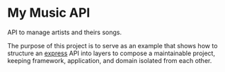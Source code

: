 # My Music API

API to manage artists and theirs songs.

The purpose of this project is to serve as an example that shows how to structure an [express](https://expressjs.com/) API into layers to compose a maintainable project, keeping framework, application, and domain isolated from each other.


